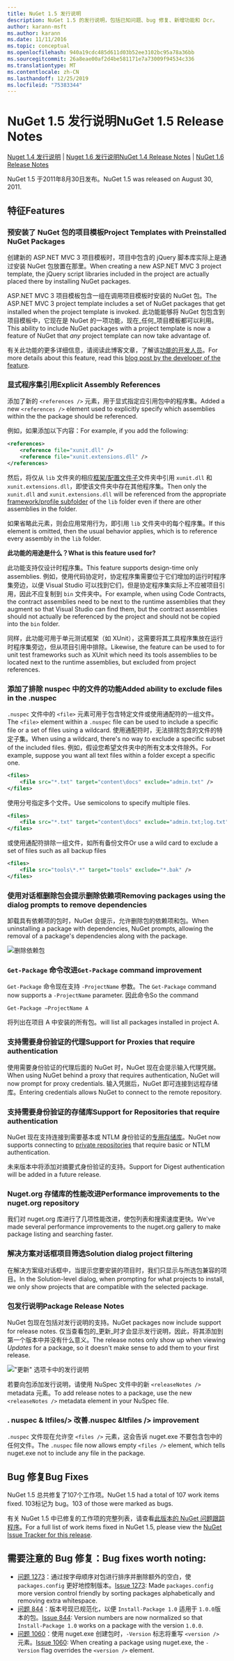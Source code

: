 ```yaml
---
title: NuGet 1.5 发行说明
description: NuGet 1.5 的发行说明，包括已知问题、bug 修复、新增功能和 Dcr。
author: karann-msft
ms.author: karann
ms.date: 11/11/2016
ms.topic: conceptual
ms.openlocfilehash: 940a19cdc485d611d03b52ee3102bc95a78a36bb
ms.sourcegitcommit: 26a8eae00af2d4be581171e7a73009f94534c336
ms.translationtype: MT
ms.contentlocale: zh-CN
ms.lasthandoff: 12/25/2019
ms.locfileid: "75383344"
---
```

# <a name="nuget-15-release-notes"></a><span data-ttu-id="119c3-103">NuGet 1.5 发行说明</span><span class="sxs-lookup"><span data-stu-id="119c3-103">NuGet 1.5 Release Notes</span></span>

<span data-ttu-id="119c3-104">[Nuget 1.4 发行说明](../release-notes/nuget-1.4.md) | [Nuget 1.6 发行说明](../release-notes/nuget-1.6.md)</span><span class="sxs-lookup"><span data-stu-id="119c3-104">[NuGet 1.4 Release Notes](../release-notes/nuget-1.4.md) | [NuGet 1.6 Release Notes](../release-notes/nuget-1.6.md)</span></span>

<span data-ttu-id="119c3-105">NuGet 1.5 于2011年8月30日发布。</span><span class="sxs-lookup"><span data-stu-id="119c3-105">NuGet 1.5 was released on August 30, 2011.</span></span>

## <a name="features"></a><span data-ttu-id="119c3-106">特征</span><span class="sxs-lookup"><span data-stu-id="119c3-106">Features</span></span>

### <a name="project-templates-with-preinstalled-nuget-packages"></a><span data-ttu-id="119c3-107">预安装了 NuGet 包的项目模板</span><span class="sxs-lookup"><span data-stu-id="119c3-107">Project Templates with Preinstalled NuGet Packages</span></span>
<span data-ttu-id="119c3-108">创建新的 ASP.NET MVC 3 项目模板时，项目中包含的 jQuery 脚本库实际上是通过安装 NuGet 包放置在那里。</span><span class="sxs-lookup"><span data-stu-id="119c3-108">When creating a new ASP.NET MVC 3 project template, the jQuery script libraries included in the project are actually placed there by installing NuGet packages.</span></span>

<span data-ttu-id="119c3-109">ASP.NET MVC 3 项目模板包含一组在调用项目模板时安装的 NuGet 包。</span><span class="sxs-lookup"><span data-stu-id="119c3-109">The ASP.NET MVC 3 project template includes a set of NuGet packages that get installed when the project template is invoked.</span></span> <span data-ttu-id="119c3-110">此功能能够将 NuGet 包包含到项目模板中，它现在是 NuGet 的一项功能，现在_任何_项目模板都可以利用。</span><span class="sxs-lookup"><span data-stu-id="119c3-110">This ability to include NuGet packages with a project template is now a feature of NuGet that _any_ project template can now take advantage of.</span></span>

<span data-ttu-id="119c3-111">有关此功能的更多详细信息，请阅读此博客文章，了解该[功能的开发人员](https://blogs.msdn.com/b/marcinon/archive/2011/07/08/project-templates-and-preinstalled-nuget-packages.aspx)。</span><span class="sxs-lookup"><span data-stu-id="119c3-111">For more details about this feature, read this [blog post by the developer of the feature](https://blogs.msdn.com/b/marcinon/archive/2011/07/08/project-templates-and-preinstalled-nuget-packages.aspx).</span></span>

### <a name="explicit-assembly-references"></a><span data-ttu-id="119c3-112">显式程序集引用</span><span class="sxs-lookup"><span data-stu-id="119c3-112">Explicit Assembly References</span></span>

<span data-ttu-id="119c3-113">添加了新的 `<references />` 元素，用于显式指定应引用包中的程序集。</span><span class="sxs-lookup"><span data-stu-id="119c3-113">Added a new `<references />` element used to explicitly specify which assemblies within the the package should be referenced.</span></span>

<span data-ttu-id="119c3-114">例如，如果添加以下内容：</span><span class="sxs-lookup"><span data-stu-id="119c3-114">For example, if you add the following:</span></span>

```xml
<references>
    <reference file="xunit.dll" />
    <reference file="xunit.extensions.dll" />
</references>
```

<span data-ttu-id="119c3-115">然后，将仅从 `lib` 文件夹的相应[框架/配置文件子](../reference/nuspec.md#explicit-assembly-references)文件夹中引用 `xunit.dll` 和 `xunit.extensions.dll`，即使该文件夹中存在其他程序集。</span><span class="sxs-lookup"><span data-stu-id="119c3-115">Then only the `xunit.dll` and `xunit.extensions.dll` will be referenced from the appropriate [framework/profile subfolder](../reference/nuspec.md#explicit-assembly-references) of the `lib` folder even if there are other assemblies in the folder.</span></span>

<span data-ttu-id="119c3-116">如果省略此元素，则会应用常用行为，即引用 `lib` 文件夹中的每个程序集。</span><span class="sxs-lookup"><span data-stu-id="119c3-116">If this element is omitted, then the usual behavior applies, which is to reference every assembly in the `lib` folder.</span></span>

<span data-ttu-id="119c3-117">__此功能的用途是什么？__</span><span class="sxs-lookup"><span data-stu-id="119c3-117">__What is this feature used for?__</span></span>

<span data-ttu-id="119c3-118">此功能支持仅设计时程序集。</span><span class="sxs-lookup"><span data-stu-id="119c3-118">This feature supports design-time only assemblies.</span></span> <span data-ttu-id="119c3-119">例如，使用代码协定时，协定程序集需要位于它们增加的运行时程序集旁边，以便 Visual Studio 可以找到它们，但是协定程序集实际上不应被项目引用，因此不应复制到 `bin` 文件夹中。</span><span class="sxs-lookup"><span data-stu-id="119c3-119">For example, when using Code Contracts, the contract assemblies need to be next to the runtime assemblies that they augment so that Visual Studio can find them, but the contract assemblies should not actually be referenced by the project and should not be copied into the `bin` folder.</span></span>

<span data-ttu-id="119c3-120">同样，此功能可用于单元测试框架（如 XUnit），这需要将其工具程序集放在运行时程序集旁边，但从项目引用中排除。</span><span class="sxs-lookup"><span data-stu-id="119c3-120">Likewise, the feature can be used to for unit test frameworks such as XUnit which need its tools assemblies to be located next to the runtime assemblies, but excluded from project references.</span></span>

### <a name="added-ability-to-exclude-files-in-the-nuspec"></a><span data-ttu-id="119c3-121">添加了排除 nuspec 中的文件的功能</span><span class="sxs-lookup"><span data-stu-id="119c3-121">Added ability to exclude files in the .nuspec</span></span>
<span data-ttu-id="119c3-122">`.nuspec` 文件中的 `<file>` 元素可用于包含特定文件或使用通配符的一组文件。</span><span class="sxs-lookup"><span data-stu-id="119c3-122">The `<file>` element within a `.nuspec` file can be used to include a specific file or a set of files using a wildcard.</span></span> <span data-ttu-id="119c3-123">使用通配符时，无法排除包含的文件的特定子集。</span><span class="sxs-lookup"><span data-stu-id="119c3-123">When using a wildcard, there's no way to exclude a specific subset of the included files.</span></span> <span data-ttu-id="119c3-124">例如，假设您希望文件夹中的所有文本文件除外。</span><span class="sxs-lookup"><span data-stu-id="119c3-124">For example, suppose you want all text files within a folder except a specific one.</span></span>

```xml
<files>
    <file src="*.txt" target="content\docs" exclude="admin.txt" />
</files>
```

<span data-ttu-id="119c3-125">使用分号指定多个文件。</span><span class="sxs-lookup"><span data-stu-id="119c3-125">Use semicolons to specify multiple files.</span></span>

```xml
<files>
    <file src="*.txt" target="content\docs" exclude="admin.txt;log.txt" />
</files>
```

<span data-ttu-id="119c3-126">或使用通配符排除一组文件，如所有备份文件</span><span class="sxs-lookup"><span data-stu-id="119c3-126">Or use a wild card to exclude a set of files such as all backup files</span></span>

```xml
<files>
    <file src="tools\*.*" target="tools" exclude="*.bak" />
</files>
```

### <a name="removing-packages-using-the-dialog-prompts-to-remove-dependencies"></a><span data-ttu-id="119c3-127">使用对话框删除包会提示删除依赖项</span><span class="sxs-lookup"><span data-stu-id="119c3-127">Removing packages using the dialog prompts to remove dependencies</span></span>
<span data-ttu-id="119c3-128">卸载具有依赖项的包时，NuGet 会提示，允许删除包的依赖项和包。</span><span class="sxs-lookup"><span data-stu-id="119c3-128">When uninstalling a package with dependencies, NuGet prompts, allowing the removal of a package's dependencies along with the package.</span></span>

![删除依赖包](./media/remove-dependent-packages.png)


### <a name="get-package-command-improvement"></a><span data-ttu-id="119c3-130">`Get-Package` 命令改进</span><span class="sxs-lookup"><span data-stu-id="119c3-130">`Get-Package` command improvement</span></span>
<span data-ttu-id="119c3-131">`Get-Package` 命令现在支持 `-ProjectName` 参数。</span><span class="sxs-lookup"><span data-stu-id="119c3-131">The `Get-Package` command now supports a `-ProjectName` parameter.</span></span> <span data-ttu-id="119c3-132">因此命令</span><span class="sxs-lookup"><span data-stu-id="119c3-132">So the command</span></span>

    Get-Package –ProjectName A

<span data-ttu-id="119c3-133">将列出在项目 A 中安装的所有包。</span><span class="sxs-lookup"><span data-stu-id="119c3-133">will list all packages installed in project A.</span></span>

### <a name="support-for-proxies-that-require-authentication"></a><span data-ttu-id="119c3-134">支持需要身份验证的代理</span><span class="sxs-lookup"><span data-stu-id="119c3-134">Support for Proxies that require authentication</span></span>
<span data-ttu-id="119c3-135">使用需要身份验证的代理后面的 NuGet 时，NuGet 现在会提示输入代理凭据。</span><span class="sxs-lookup"><span data-stu-id="119c3-135">When using NuGet behind a proxy that requires authentication, NuGet will now prompt for proxy credentials.</span></span> <span data-ttu-id="119c3-136">输入凭据后，NuGet 即可连接到远程存储库。</span><span class="sxs-lookup"><span data-stu-id="119c3-136">Entering credentials allows NuGet to connect to the remote repository.</span></span>

### <a name="support-for-repositories-that-require-authentication"></a><span data-ttu-id="119c3-137">支持需要身份验证的存储库</span><span class="sxs-lookup"><span data-stu-id="119c3-137">Support for Repositories that require authentication</span></span>
<span data-ttu-id="119c3-138">NuGet 现在支持连接到需要基本或 NTLM 身份验证的[专用存储库](../hosting-packages/local-feeds.md)。</span><span class="sxs-lookup"><span data-stu-id="119c3-138">NuGet now supports connecting to [private repositories](../hosting-packages/local-feeds.md) that require basic or NTLM authentication.</span></span>

<span data-ttu-id="119c3-139">未来版本中将添加对摘要式身份验证的支持。</span><span class="sxs-lookup"><span data-stu-id="119c3-139">Support for Digest authentication will be added in a future release.</span></span>

### <a name="performance-improvements-to-the-nugetorg-repository"></a><span data-ttu-id="119c3-140">Nuget.org 存储库的性能改进</span><span class="sxs-lookup"><span data-stu-id="119c3-140">Performance improvements to the nuget.org repository</span></span>
<span data-ttu-id="119c3-141">我们对 nuget.org 库进行了几项性能改进，使包列表和搜索速度更快。</span><span class="sxs-lookup"><span data-stu-id="119c3-141">We've made several performance improvements to the nuget.org gallery to make package listing and searching faster.</span></span>

### <a name="solution-dialog-project-filtering"></a><span data-ttu-id="119c3-142">解决方案对话框项目筛选</span><span class="sxs-lookup"><span data-stu-id="119c3-142">Solution dialog project filtering</span></span>
<span data-ttu-id="119c3-143">在解决方案级对话框中，当提示您要安装的项目时，我们只显示与所选包兼容的项目。</span><span class="sxs-lookup"><span data-stu-id="119c3-143">In the Solution-level dialog, when prompting for what projects to install, we only show projects that are compatible with the selected package.</span></span>

### <a name="package-release-notes"></a><span data-ttu-id="119c3-144">包发行说明</span><span class="sxs-lookup"><span data-stu-id="119c3-144">Package Release Notes</span></span>
<span data-ttu-id="119c3-145">NuGet 包现在包括对发行说明的支持。</span><span class="sxs-lookup"><span data-stu-id="119c3-145">NuGet packages now include support for release notes.</span></span> <span data-ttu-id="119c3-146">仅当查看包的_更新_时才会显示发行说明，因此，将其添加到第一个版本中并没有什么意义。</span><span class="sxs-lookup"><span data-stu-id="119c3-146">The release notes only show up when viewing _Updates_ for a package, so it doesn't make sense to add them to your first release.</span></span>

!["更新" 选项卡中的发行说明](./media/manage-nuget-packages-release-notes.png)

<span data-ttu-id="119c3-148">若要向包添加发行说明，请使用 NuSpec 文件中的新 `<releaseNotes />` metadata 元素。</span><span class="sxs-lookup"><span data-stu-id="119c3-148">To add release notes to a package, use the new `<releaseNotes />` metadata element in your NuSpec file.</span></span>

### <a name="nuspec-ltfiles-gt-improvement"></a><span data-ttu-id="119c3-149">. nuspec & ltfiles/&gt; 改善</span><span class="sxs-lookup"><span data-stu-id="119c3-149">.nuspec &ltfiles /&gt; improvement</span></span>
<span data-ttu-id="119c3-150">`.nuspec` 文件现在允许空 `<files />` 元素，这会告诉 nuget.exe 不要包含包中的任何文件。</span><span class="sxs-lookup"><span data-stu-id="119c3-150">The `.nuspec` file now allows empty `<files />` element, which tells nuget.exe not to include any file in the package.</span></span>

## <a name="bug-fixes"></a><span data-ttu-id="119c3-151">Bug 修复</span><span class="sxs-lookup"><span data-stu-id="119c3-151">Bug Fixes</span></span>
<span data-ttu-id="119c3-152">NuGet 1.5 总共修复了107个工作项。</span><span class="sxs-lookup"><span data-stu-id="119c3-152">NuGet 1.5 had a total of 107 work items fixed.</span></span> <span data-ttu-id="119c3-153">103标记为 bug。</span><span class="sxs-lookup"><span data-stu-id="119c3-153">103 of those were marked as bugs.</span></span>

<span data-ttu-id="119c3-154">有关 NuGet 1.5 中已修复的工作项的完整列表，请查看[此版本的 NuGet 问题跟踪程序](http://nuget.codeplex.com/workitem/list/advanced?keyword=&status=All&type=All&priority=All&release=NuGet%201.5&assignedTo=All&component=All&sortField=Summary&sortDirection=Descending&page=0)。</span><span class="sxs-lookup"><span data-stu-id="119c3-154">For a full list of work items fixed in NuGet 1.5, please view the [NuGet Issue Tracker for this release](http://nuget.codeplex.com/workitem/list/advanced?keyword=&status=All&type=All&priority=All&release=NuGet%201.5&assignedTo=All&component=All&sortField=Summary&sortDirection=Descending&page=0).</span></span>

## <a name="bug-fixes-worth-noting"></a><span data-ttu-id="119c3-155">需要注意的 Bug 修复：</span><span class="sxs-lookup"><span data-stu-id="119c3-155">Bug fixes worth noting:</span></span>

* <span data-ttu-id="119c3-156">[问题 1273](http://nuget.codeplex.com/workitem/1273)：通过按字母顺序对包进行排序并删除额外的空白，使 `packages.config` 更好地控制版本。</span><span class="sxs-lookup"><span data-stu-id="119c3-156">[Issue 1273](http://nuget.codeplex.com/workitem/1273): Made `packages.config` more version control friendly by sorting packages alphabetically and removing extra whitespace.</span></span>
* <span data-ttu-id="119c3-157">[问题 844](http://nuget.codeplex.com/workitem/844)：版本号现已规范化，以便 `Install-Package 1.0` 适用于 `1.0.0`版本的包。</span><span class="sxs-lookup"><span data-stu-id="119c3-157">[Issue 844](http://nuget.codeplex.com/workitem/844): Version numbers are now normalized so that `Install-Package 1.0` works on a package with the version `1.0.0`.</span></span>
* <span data-ttu-id="119c3-158">[问题 1060](http://nuget.codeplex.com/workitem/1060)：使用 nuget.exe 创建包时，`-Version` 标志将重写 `<version />` 元素。</span><span class="sxs-lookup"><span data-stu-id="119c3-158">[Issue 1060](http://nuget.codeplex.com/workitem/1060): When creating a package using nuget.exe, the `-Version` flag overrides the `<version />` element.</span></span>
